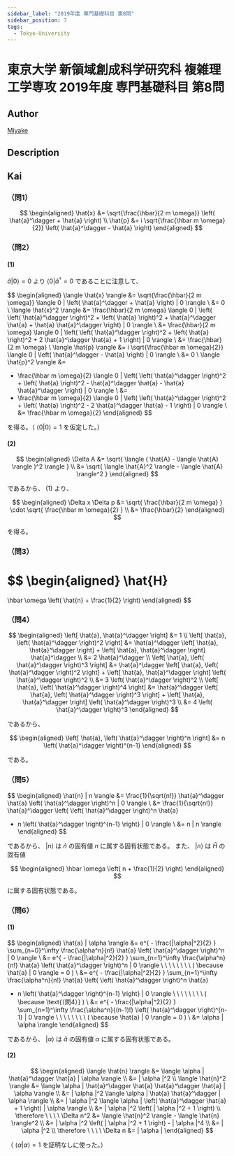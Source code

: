 ```yaml
---
sidebar_label: "2019年度 専門基礎科目 第8問"
sidebar_position: 7
tags:
  - Tokyo-University
---
```

# 東京大学 新領域創成科学研究科 複雑理工学専攻 2019年度 専門基礎科目 第8問

## **Author**
[Miyake](https://miyake.github.io/exams/index.html)

## **Description**

## **Kai**
### （問1）

$$
\begin{aligned}
\hat{x}
&=
\sqrt{\frac{\hbar}{2 m \omega}}
\left( \hat{a}^\dagger + \hat{a} \right)
\\
\hat{p}
&=
i \sqrt{\frac{\hbar m \omega}{2}}
\left( \hat{a}^\dagger - \hat{a} \right)
\end{aligned}
$$

### （問2）
#### (1)
$\hat{a} | 0 \rangle = 0$ より $\langle 0 | \hat{a}^\dagger = 0$
であることに注意して、

$$
\begin{aligned}
\langle \hat{x} \rangle
&=
\sqrt{\frac{\hbar}{2 m \omega}}
\langle 0 | \left( \hat{a}^\dagger + \hat{a} \right) | 0 \rangle
\\
&=
0
\\
\langle \hat{x}^2 \rangle
&=
\frac{\hbar}{2 m \omega}
\langle 0 | \left(
\left( \hat{a}^\dagger \right)^2 + \left( \hat{a} \right)^2 +
\hat{a}^\dagger \hat{a} + \hat{a} \hat{a}^\dagger
\right) | 0 \rangle
\\
&=
\frac{\hbar}{2 m \omega}
\langle 0 | \left(
\left( \hat{a}^\dagger \right)^2 + \left( \hat{a} \right)^2 +
2 \hat{a}^\dagger \hat{a} + 1
\right) | 0 \rangle
\\
&=
\frac{\hbar}{2 m \omega}
\\
\langle \hat{p} \rangle
&=
i \sqrt{\frac{\hbar m \omega}{2}}
\langle 0 | \left( \hat{a}^\dagger - \hat{a} \right) | 0 \rangle
\\
&=
0
\\
\langle \hat{p}^2 \rangle
&=
- \frac{\hbar m \omega}{2}
\langle 0 | \left(
\left( \hat{a}^\dagger \right)^2 + \left( \hat{a} \right)^2 -
\hat{a}^\dagger \hat{a} - \hat{a} \hat{a}^\dagger
\right) | 0 \rangle
\\
&=
- \frac{\hbar m \omega}{2}
\langle 0 | \left(
\left( \hat{a}^\dagger \right)^2 + \left( \hat{a} \right)^2 -
2 \hat{a}^\dagger \hat{a} - 1
\right) | 0 \rangle
\\
&=
\frac{\hbar m \omega}{2}
\end{aligned}
$$

を得る。（ $\langle 0 | 0 \rangle = 1$ を仮定した。）

#### (2)

$$
\begin{aligned}
\Delta A
&=
\sqrt{ \langle ( \hat{A} - \langle \hat{A} \rangle )^2 \rangle }
\\
&=
\sqrt{ \langle \hat{A}^2 \rangle - \langle \hat{A} \rangle^2 }
\end{aligned}
$$

であるから、 (1) より、

$$
\begin{aligned}
\Delta x \Delta p
&=
\sqrt{ \frac{\hbar}{2 m \omega} } \cdot
\sqrt{ \frac{\hbar m \omega}{2} }
\\
&=
\frac{\hbar}{2}
\end{aligned}
$$

を得る。

### （問3）

$$
\begin{aligned}
\hat{H}
=
\hbar \omega \left( \hat{n} + \frac{1}{2} \right)
\end{aligned}
$$

### （問4）

$$
\begin{aligned}
\left[ \hat{a}, \hat{a}^\dagger \right]
&=
1
\\
\left[ \hat{a}, \left( \hat{a}^\dagger \right)^2 \right]
&=
\hat{a}^\dagger \left[ \hat{a}, \hat{a}^\dagger \right] +
\left[ \hat{a}, \hat{a}^\dagger \right] \hat{a}^\dagger
\\
&=
2 \hat{a}^\dagger
\\
\left[ \hat{a}, \left( \hat{a}^\dagger \right)^3 \right]
&=
\hat{a}^\dagger
\left[ \hat{a}, \left( \hat{a}^\dagger \right)^2 \right] +
\left[ \hat{a}, \hat{a}^\dagger \right]
\left( \hat{a}^\dagger \right)^2
\\
&=
3 \left( \hat{a}^\dagger \right)^2
\\
\left[ \hat{a}, \left( \hat{a}^\dagger \right)^4 \right]
&=
\hat{a}^\dagger
\left[ \hat{a}, \left( \hat{a}^\dagger \right)^3 \right] +
\left[ \hat{a}, \hat{a}^\dagger \right]
\left( \hat{a}^\dagger \right)^3
\\
&=
4 \left( \hat{a}^\dagger \right)^3
\end{aligned}
$$

であるから、

$$
\begin{aligned}
\left[ \hat{a}, \left( \hat{a}^\dagger \right)^n \right]
&=
n \left( \hat{a}^\dagger \right)^{n-1}
\end{aligned}
$$

である。

### （問5）

$$
\begin{aligned}
\hat{n} | n \rangle
&=
\frac{1}{\sqrt{n!}} \hat{a}^\dagger \hat{a}
\left( \hat{a}^\dagger \right)^n | 0 \rangle
\\
&=
\frac{1}{\sqrt{n!}} \hat{a}^\dagger
\left\{
\left( \hat{a}^\dagger \right)^n \hat{a}
+ n \left( \hat{a}^\dagger \right)^{n-1}
\right\} | 0 \rangle
\\
&=
n | n \rangle
\end{aligned}
$$

であるから、
$| n \rangle$ は $\hat{n}$ の固有値 $n$ に属する固有状態である。
また、
$| n \rangle$ は $\hat{H}$ の固有値

$$
\begin{aligned}
\hbar \omega \left( n + \frac{1}{2} \right)
\end{aligned}
$$

に属する固有状態である。

### （問6）
#### (1)

$$
\begin{aligned}
\hat{a} | \alpha \rangle
&=
e^{ - \frac{|\alpha|^2}{2} } \sum_{n=0}^\infty
\frac{\alpha^n}{n!} \hat{a} \left( \hat{a}^\dagger \right)^n
| 0 \rangle
\\
&=
e^{ - \frac{|\alpha|^2}{2} } \sum_{n=1}^\infty
\frac{\alpha^n}{n!} \hat{a} \left( \hat{a}^\dagger \right)^n
| 0 \rangle
\ \ \ \ \ \ \ \ 
( \because \hat{a} | 0 \rangle = 0 )
\\
&=
e^{ - \frac{|\alpha|^2}{2} } \sum_{n=1}^\infty
\frac{\alpha^n}{n!} \hat{a}
\left\{ \left( \hat{a}^\dagger \right)^n \hat{a}
+ n \left( \hat{a}^\dagger \right)^{n-1}
\right\}
| 0 \rangle
\ \ \ \ \ \ \ \ 
( \because \text{（問4）} )
\\
&=
e^{ - \frac{|\alpha|^2}{2} } \sum_{n=1}^\infty
\frac{\alpha^n}{(n-1)!} \left( \hat{a}^\dagger \right)^{n-1}
| 0 \rangle
\ \ \ \ \ \ \ \ 
( \because \hat{a} | 0 \rangle = 0 )
\\
&=
\alpha | \alpha \rangle
\end{aligned}
$$

であるから、 $| \alpha \rangle$ は
$\hat{a}$ の固有値 $\alpha$ に属する固有状態である。

#### (2)

$$
\begin{aligned}
\langle \hat{n} \rangle
&=
\langle \alpha | \hat{a}^\dagger \hat{a} | \alpha \rangle
\\
&=
| \alpha |^2
\\
\langle \hat{n}^2 \rangle
&=
\langle \alpha | \hat{a}^\dagger \hat{a} \hat{a}^\dagger \hat{a}
| \alpha \rangle
\\
&=
| \alpha |^2
\langle \alpha | \hat{a} \hat{a}^\dagger | \alpha \rangle
\\
&=
| \alpha |^2
\langle \alpha |
\left( \hat{a}^\dagger \hat{a} + 1 \right)
| \alpha \rangle
\\
&=
| \alpha |^2 \left( | \alpha |^2 + 1 \right)
\\
\therefore \ \ \ \ 
\Delta n^2
&=
\langle \hat{n}^2 \rangle - \langle \hat{n} \rangle^2
\\
&=
| \alpha |^2 \left( | \alpha |^2 + 1 \right) - | \alpha |^4
\\
&=
| \alpha |^2
\\
\therefore \ \ \ \ 
\Delta n
&=
| \alpha |
\end{aligned}
$$

（ $\langle \alpha | \alpha \rangle = 1$ を証明なしに使った。）
